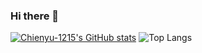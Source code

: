### Hi there 👋
[![Chienyu-1215's GitHub stats](https://github-readme-stats.vercel.app/api?username=Chienyu-1215)](https://github-readme-stats.vercel.app/api?username=Chienyu-1215&show_icons=true&theme=vue)
![Top Langs](https://github-readme-stats.vercel.app/api/top-langs/?username=Chienyu-1215&theme=vue)
<!--
**Chienyu-1215/Chienyu-1215** is a ✨ _special_ ✨ repository because its `README.md` (this file) appears on your GitHub profile.

Here are some ideas to get you started:

- 🔭 I’m currently working on ...
- 🌱 I’m currently learning ...
- 👯 I’m looking to collaborate on ...
- 🤔 I’m looking for help with ...
- 💬 Ask me about ...
- 📫 How to reach me: ...
- 😄 Pronouns: ...
- ⚡ Fun fact: ...
-->
